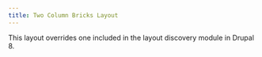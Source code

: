 ```yaml
---
title: Two Column Bricks Layout
---
```


This layout overrides one included in the layout discovery module in Drupal 8.
